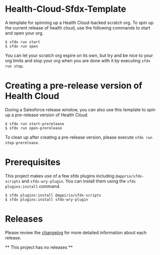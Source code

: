 # Health-Cloud-Sfdx-Template
A template for spinning up a Health Cloud-backed scratch org. To spin up the current release of health cloud, use the following commands to start and open your org.

```
$ sfdx run start
$ sfdx run open
```

You can let your scratch org expire on its own, but try and be nice to your org limits and stop your org when you are done with it by executing `sfdx run stop`.


# Creating a pre-release version of Health Cloud
During a Salesforce release window, you can also use this template to spin up a pre-release version of Health Cloud.

```
$ sfdx run start-prerelease
$ sfdx run open-prerelease
```

To clean up after creating a pre-release version, please execute `sfdx run stop-prerelease`.

# Prerequisites
This project makes use of a few sfdx plugins including `@apprio/sfdx-scripts` and `sfdx-wry-plugin`. You can install them using the `sfdx plugins:install` command.

```
$ sfdx plugins:install @appirio/sfdx-scripts
$ sfdx plugins:install sfdx-wry-plugin
```

# Releases
Please review the [changelog](CHANGELOG) for more detailed information about each release.

** This project has no releases **